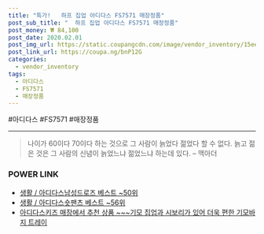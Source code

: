 ```yaml
--- 
title: "특가!   하프 집업 아디다스 FS7571 매장정품" 
post_sub_title: "  하프 집업 아디다스 FS7571 매장정품" 
post_money: ₩ 84,100 
post_date: 2020.02.01 
post_img_url: https://static.coupangcdn.com/image/vendor_inventory/15ee/4c5d5fc7a31f90ab36776af322fdf5c8e369a904a802055dcf649cedd6e1.jpg 
post_link_url: https://coupa.ng/bnP12G 
categories: 
  - vendor_inventory 
tags: 
  - 아디다스 
  - FS7571 
  - 매장정품 
--- 
```

  #아디다스 #FS7571 #매장정품 
<hr> 

> 나이가 60이다 70이다 하는 것으로 그 사람이 늙었다 젊었다 할 수 없다. 늙고 젊은 것은 그 사람의 신념이 늙었느냐 젊었느냐 하는데 있다. – 맥아더 


### POWER LINK

* <a href="https://blog.naver.com/santokki14/221782372685" target="_blank">생활 / 아디다스남성드로즈 베스트 ~50위</a>
* <a href="https://blog.naver.com/santokki14/221787116636" target="_blank">생활 / 아디다스숏팬츠 베스트 ~56위</a>
* <a href="https://blog.naver.com/sakai111/221783956644" target="_blank">아디다스키즈 매장에서 추천 상품 ~~~기모 집업과 시보리가 있어 더욱 편한 기모바지 트레이</a>

